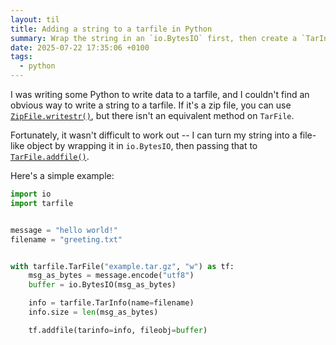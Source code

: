 ```yaml
---
layout: til
title: Adding a string to a tarfile in Python
summary: Wrap the string in an `io.BytesIO` first, then create a `TarInfo` object and pass them both to `addfile()` to add the string to your tarfile.
date: 2025-07-22 17:35:06 +0100
tags:
  - python
---
```

I was writing some Python to write data to a tarfile, and I couldn't find an obvious way to write a string to a tarfile.
If it's a zip file, you can use [`ZipFile.writestr()`](https://docs.python.org/3/library/zipfile.html#zipfile.ZipFile.writestr), but there isn't an equivalent method on `TarFile`.

Fortunately, it wasn't difficult to work out -- I can turn my string into a file-like object by wrapping it in `io.BytesIO`, then passing that to [`TarFile.addfile()`](https://docs.python.org/3/library/tarfile.html#tarfile.TarFile.addfile).

Here's a simple example:

```python
import io
import tarfile


message = "hello world!"
filename = "greeting.txt"


with tarfile.TarFile("example.tar.gz", "w") as tf:
    msg_as_bytes = message.encode("utf8")
    buffer = io.BytesIO(msg_as_bytes)

    info = tarfile.TarInfo(name=filename)
    info.size = len(msg_as_bytes)

    tf.addfile(tarinfo=info, fileobj=buffer)
```